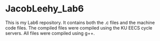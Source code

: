 # JacobLeehy_Lab6
This is my Lab6 repository. It contains both the .c files and the machine code files. The compiled files were compiled using the KU EECS cycle servers.
All files were compiled using g++.
